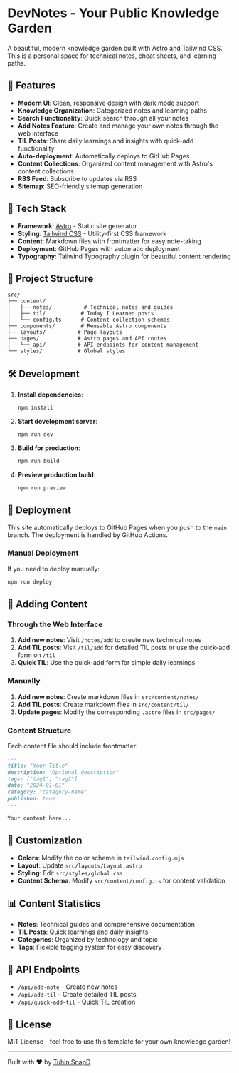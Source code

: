 # DevNotes - Your Public Knowledge Garden

A beautiful, modern knowledge garden built with Astro and Tailwind CSS. This is a personal space for technical notes, cheat sheets, and learning paths.

## 🌟 Features

- **Modern UI**: Clean, responsive design with dark mode support
- **Knowledge Organization**: Categorized notes and learning paths
- **Search Functionality**: Quick search through all your notes
- **Add Notes Feature**: Create and manage your own notes through the web interface
- **TIL Posts**: Share daily learnings and insights with quick-add functionality
- **Auto-deployment**: Automatically deploys to GitHub Pages
- **Content Collections**: Organized content management with Astro's content collections
- **RSS Feed**: Subscribe to updates via RSS
- **Sitemap**: SEO-friendly sitemap generation

## 🚀 Tech Stack

- **Framework**: [Astro](https://astro.build/) - Static site generator
- **Styling**: [Tailwind CSS](https://tailwindcss.com/) - Utility-first CSS framework
- **Content**: Markdown files with frontmatter for easy note-taking
- **Deployment**: GitHub Pages with automatic deployment
- **Typography**: Tailwind Typography plugin for beautiful content rendering

## 📁 Project Structure

```
src/
├── content/
│   ├── notes/          # Technical notes and guides
│   ├── til/           # Today I Learned posts
│   └── config.ts      # Content collection schemas
├── components/        # Reusable Astro components
├── layouts/          # Page layouts
├── pages/            # Astro pages and API routes
│   └── api/          # API endpoints for content management
└── styles/           # Global styles
```

## 🛠️ Development

1. **Install dependencies**:
   ```bash
   npm install
   ```

2. **Start development server**:
   ```bash
   npm run dev
   ```

3. **Build for production**:
   ```bash
   npm run build
   ```

4. **Preview production build**:
   ```bash
   npm run preview
   ```

## 🚀 Deployment

This site automatically deploys to GitHub Pages when you push to the `main` branch. The deployment is handled by GitHub Actions.

### Manual Deployment

If you need to deploy manually:

```bash
npm run deploy
```

## 📝 Adding Content

### Through the Web Interface

1. **Add new notes**: Visit `/notes/add` to create new technical notes
2. **Add TIL posts**: Visit `/til/add` for detailed TIL posts or use the quick-add form on `/til`
3. **Quick TIL**: Use the quick-add form for simple daily learnings

### Manually

1. **Add new notes**: Create markdown files in `src/content/notes/`
2. **Add TIL posts**: Create markdown files in `src/content/til/`
3. **Update pages**: Modify the corresponding `.astro` files in `src/pages/`

### Content Structure

Each content file should include frontmatter:

```markdown
---
title: "Your Title"
description: "Optional description"
tags: ["tag1", "tag2"]
date: "2024-01-01"
category: "category-name"
published: true
---

Your content here...
```

## 🎨 Customization

- **Colors**: Modify the color scheme in `tailwind.config.mjs`
- **Layout**: Update `src/layouts/Layout.astro`
- **Styling**: Edit `src/styles/global.css`
- **Content Schema**: Modify `src/content/config.ts` for content validation

## 📊 Content Statistics

- **Notes**: Technical guides and comprehensive documentation
- **TIL Posts**: Quick learnings and daily insights
- **Categories**: Organized by technology and topic
- **Tags**: Flexible tagging system for easy discovery

## 🔧 API Endpoints

- `/api/add-note` - Create new notes
- `/api/add-til` - Create detailed TIL posts
- `/api/quick-add-til` - Quick TIL creation

## 📄 License

MIT License - feel free to use this template for your own knowledge garden!

---

Built with ❤️ by [Tuhin SnapD](https://github.com/Tuhin-SnapD)
